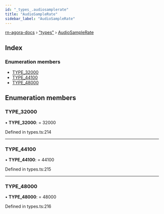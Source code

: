 ```yaml
---
id: "_types_.audiosamplerate"
title: "AudioSampleRate"
sidebar_label: "AudioSampleRate"
---
```


[rn-agora-docs](../globals.md) › ["types"](../modules/_types_.md) › [AudioSampleRate](_types_.audiosamplerate.md)

## Index

### Enumeration members

* [TYPE_32000](_types_.audiosamplerate.md#type_32000)
* [TYPE_44100](_types_.audiosamplerate.md#type_44100)
* [TYPE_48000](_types_.audiosamplerate.md#type_48000)

## Enumeration members

###  TYPE_32000

• **TYPE_32000**: = 32000

Defined in types.ts:214

___

###  TYPE_44100

• **TYPE_44100**: = 44100

Defined in types.ts:215

___

###  TYPE_48000

• **TYPE_48000**: = 48000

Defined in types.ts:216
